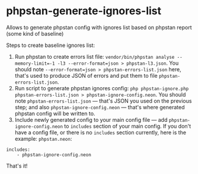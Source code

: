 # phpstan-generate-ignores-list

Allows to generate phpstan config with ignores list based on phpstan report (some kind of baseline)

Steps to create baseline ignores list:

1. Run phpstan to create errors list file: `vendor/bin/phpstan analyse --memory-limit=-1 -l3 --error-format=json > phpstan-l3.json`. You should note `--error-format=json > phpstan-errors-list.json` here, that's used to produce JSON of errors and put them to file `phpstan-errors-list.json`.
2. Run script to generate phpstan ignores config: `php phpstan-ignore.php phpstan-errors-list.json > phpstan-ignore-config.neon`. You should note `phpstan-errors-list.json` — that's JSON you used on the previous step; and also `phpstan-ignore-config.neon` — that's where generated phpstan config will be written to.
3. Include newly generated config to your main config file — add `phpstan-ignore-config.neon` to `includes` section of your main config. If you don't have a config file, or there is no `includes` section currently, here is the example:
`phpstan.neon`:
```
includes:
    - phpstan-ignore-config.neon
```

That's it!
